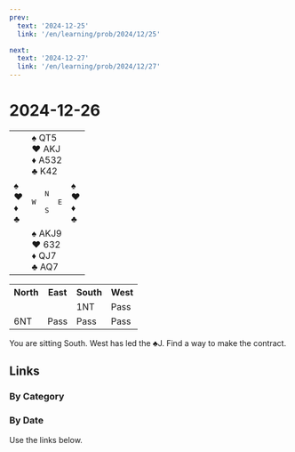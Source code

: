 ```yaml
---
prev:
  text: '2024-12-25'
  link: '/en/learning/prob/2024/12/25'

next:
  text: '2024-12-27'
  link: '/en/learning/prob/2024/12/27'
---
```


# 2024-12-26

<table class="deal">
	<tr>
		<td></td>
		<td>♠ QT5<br>♥ AKJ<br>♦ A532<br>♣ K42</td>
		<td></td>
	</tr>
	<tr>
		<td>♠ <br>♥ <br>♦ <br>♣ </td>
		<td><pre>   N<br>W     E<br>   S</pre></td>
		<td>♠ <br>♥ <br>♦ <br>♣ </td>
	</tr>
	<tr>
		<td></td>
		<td>♠ AKJ9<br>♥ 632<br>♦ QJ7<br>♣ AQ7</td>
		<td></td>
	</tr>
</table>

<table class="auction">
	<tr>
		<th>North</th>
		<th>East</th>
		<th>South</th>
		<th>West</th>
	</tr>
	<tr>
		<td></td>
		<td></td>
		<td>1NT</td>
		<td>Pass</td>
	</tr>
	<tr>
		<td>6NT</td>
		<td>Pass</td>
		<td>Pass</td>
		<td>Pass</td>
	</tr>
</table>

You are sitting South. West has led the ♣J. Find a way to make the contract.

## Links

[<Badge type="tip" text="Check Solution"/>](/en/learning/prob/2024/12/26)

### By Category

[<Badge type="tip" text="<--"/>](/en/practice/prob/2024/12/23)
[<Badge type="tip" text="Calendar"/>](/en/practice/calendar/2024/12)
[<Badge type="tip" text="-->"/>](/en/practice/prob/2024/12/27)

### By Date

Use the links below.